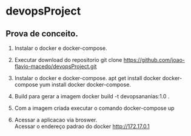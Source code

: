 # devopsProject

## Prova de conceito.

1. Instalar o docker e docker-compose.

2. Executar download do repositorio
  git clone https://github.com/joao-flavio-macedo/devopsProject.git

3. Instalar o docker e docker-compose.
  apt get install docker docker-compose
  yum install docker docker-compose.

4. Build para gerar a imagem
  docker build -t devopsananias:1.0 .

5. Com a imagem criada executar o comando 
  docker-compose up
  
6. Acessar a aplicacao via broswer.  
  Acessar o endereço padrao do docker http://172.17.0.1
  
